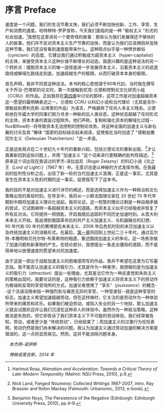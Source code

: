 # 序言 Preface
速度是一个问题。我们的生活节奏太快，我们必须不断加快创新、工作、享受、生产和消费的速度。哈特穆特-罗萨宣称，今天我们面临的是一种 "极权主义 "形式的社会加速。[^1]我想在这里讲另一个更奇怪的故事：那些认为我们发展得还不够快的人的故事。他们并不反对资本主义生产节奏的加快，而是认为我们应该拥抱并加快这种节奏。我们还没有看到速度能带来什么。这种观点似乎是一种愤世嫉俗（cynicism）的态度，它建议我们通过积极成为超资本主义（hyper-capitalist）的主体，来接受资本主义这种价值不断增长的动态。我感兴趣的是这种说法的另一个转折点：摆脱资本主义的唯一途径是进一步发展资本主义，沿着资本主义的逃逸路线或解域化路线走到底，加速超越生产的极限，从而打破资本本身的极限。
[^1]:Hartmut Rosa, *Alienation and Acceleration: Towards a Critical Theory of Late-Modern Temporality* (Malmö: NSU Press, 2010), p.9.

首先声明，我并不同意这种说法。本书的核心思想源于90年代初，当时我在撰写关于乔治-巴塔耶的论文时，第一次接触到尼克-兰德和控制论文化研究小组（CCRU）的作品。正如我将在[第四章](https://github.com/1Haschwalth/Translation/blob/MAIN/Archive/Backup/Malign%20Velocities/4.%20Cyberpunk%20Phuturism.md)中讨论的那样，这项工作是对加速超越资本这一愿望的最明确表述之一。兰德和 CCRU 以科幻小说和当代理论（尤其是吉尔-德勒兹和费利克斯-瓜塔里的作品）为语言，严格摒弃了任何人本主义残余。兰德和他在华威大学的同事们努力寻求一种新的后人类状态，这种状态超越了任何形式的主体，资本本身的谵妄过程除外。他们声称，复制和强化资本的解域化过程--flux和flow的--将导致资本无法控制的控制论攻势。将这种全面的加速主义与新右翼的讨论及其 "解体 "国家的目标结合起来阅读，促使我在当时创造了 "德勒兹撒切尔主义（Deleuzian Thatcherism）"这一术语。

正是这些观点在二十世纪九十年代的重新兴起，包括兰德论文的重新出版，[^2]才让我重新回到这些问题上，并用 "加速主义 "这个词来进行更精确的批判性描述。[^3]原来这个词出现在我读过的罗杰-泽拉兹尼（Roger Zelazny）的科幻小说《光之王（*Lord of Light*）》（1967 年）中。无意识总是以神秘的方式发挥作用。在我最初的批判性分析之后，出现了新一轮的当代加速主义浪潮，正是这一事实，尤其是发生在资本主义危机时期的这一事实，促使我写下了这本书。
[^2]:Nick Land, *Fanged Noumena: Collected Writings 1987-2007*, intro. Ray Brassier and Robin Mackay (Falmouth: Urbanomic, 2013, e-book).
[^3]:Benjamin Noys, The Persistence of the Negative (Edinburgh: Edinburgh University Press, 2010), pp.4–9.

我的目的不是对加速主义进行详尽的阐述，而是选择加速主义作为一种政治和文化策略出现的某些时刻。在导言中，我将从一小群法国理论家在 20 世纪 70 年代早期到中期将加速主义理论化说起。我将论证，这一短暂的理论过剩是一种自相矛盾的尝试，它试图阐明一条超越资本主义的道路，而资本主义似乎已经吸收并恢复了所有反对派。它将提供一把钥匙，开启我随后追踪的不同历史加速时刻。从意大利未来主义开始，我追溯到俄国革命后的共产主义加速主义、与机器融合的幻想、90 年代和 00 年代的赛博朋克未来主义、2008 年后危机时刻的末日加速主义以及终结加速主义的消极形式。在最后，[第一章](https://github.com/1Haschwalth/Translation/blob/MAIN/Archive/Backup/Malign%20Velocities/1.%20War%20Machines.md)将回到上世纪二三十年代，通过瓦尔特-本雅明和贝托尔特-布莱希特的相遇，重述围绕加速主义的争论。这一场景浓缩了加速问题和新事物的产生。在结论部分，我想提出一条走出僵局的道路，而不是简单地以放慢速度的愿望来对抗加速度。

由于这是一部出于战胜加速主义的困难感而写的作品，我并不希望在这里为它写墓志铭。我不能否认加速主义的吸引力，尤其是作为一种美学。我想做的是为加速主义的吸引力（*attraction*）提出一些理由，尤其是当它作为一种反直觉和失败主义的策略出现时。我要论证的是，这种吸引力依赖于加速主义将资本主义下的劳动作为极端和反常的享受场所的方式。加速论者使用了 "享乐"（*jouissance*）的概念--这个法语词用来指一种强烈到与痛苦无异的享受，一种受虐狂--就是这种享受的标志。加速主义希望加速超越劳动，但在这样做时，它关注的是劳动作为一种体验所带来的痛苦和欢乐。如果我们被迫劳动，或陷入失业的另一个地狱，那么加速主义就会试图欢迎并让我们沉浸在这种非人的体验中。虽然作为一种政治策略，这种做法是失败的，但它却告诉了我们资本主义下不可能的劳动体验。我们经常被告知，劳动，或者至少是 "传统劳动"，已经结束了；而加速主义的过激行为恰恰表明，劳动仍然是我们尚未解决的问题。我认为加速主义通过劳动加速的解决方案是错误的，这一点将显而易见。然而，这并不能消除问题本身。

&emsp;*本杰明-诺伊斯*

&emsp;*博格诺里吉斯，2014 年*
